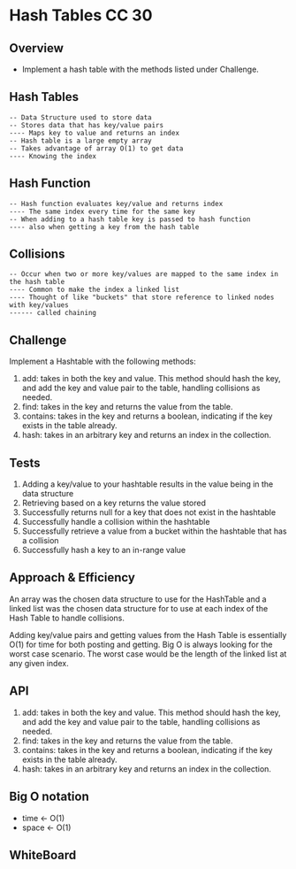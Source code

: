 # Hash Tables CC 30
## Overview 

* Implement a hash table with the methods listed under Challenge.

## Hash Tables
```
-- Data Structure used to store data
-- Stores data that has key/value pairs
---- Maps key to value and returns an index
-- Hash table is a large empty array
-- Takes advantage of array O(1) to get data
---- Knowing the index
```
## Hash Function
```
-- Hash function evaluates key/value and returns index
---- The same index every time for the same key
-- When adding to a hash table key is passed to hash function
---- also when getting a key from the hash table
```
## Collisions
```
-- Occur when two or more key/values are mapped to the same index in the hash table
---- Common to make the index a linked list
---- Thought of like "buckets" that store reference to linked nodes with key/values
------ called chaining
```

## Challenge
Implement a Hashtable with the following methods:

1. add: takes in both the key and value. This method should hash the key, and add the key and value pair to the table, handling collisions as needed.
2. find: takes in the key and returns the value from the table.
3. contains: takes in the key and returns a boolean, indicating if the key exists in the table already.
4. hash: takes in an arbitrary key and returns an index in the collection.

## Tests

1. Adding a key/value to your hashtable results in the value being in the data structure
2. Retrieving based on a key returns the value stored
3. Successfully returns null for a key that does not exist in the hashtable
4. Successfully handle a collision within the hashtable
5. Successfully retrieve a value from a bucket within the hashtable that has a collision
6. Successfully hash a key to an in-range value

## Approach & Efficiency

An array was the chosen data structure to use for the HashTable and a linked list was the chosen data structure for to use at each index of the Hash Table to handle collisions.

Adding key/value pairs and getting values from the Hash Table is essentially O(1) for time for both posting and getting. Big O is always looking for the worst case scenario. The worst case would be the length of the linked list at any given index.

## API

1. add: takes in both the key and value. This method should hash the key, and add the key and value pair to the table, handling collisions as needed.
2. find: takes in the key and returns the value from the table.
3. contains: takes in the key and returns a boolean, indicating if the key exists in the table already.
4. hash: takes in an arbitrary key and returns an index in the collection.


## Big O notation

- time <- O(1)
- space <- O(1)

## WhiteBoard
<!-- ![img]() -->








